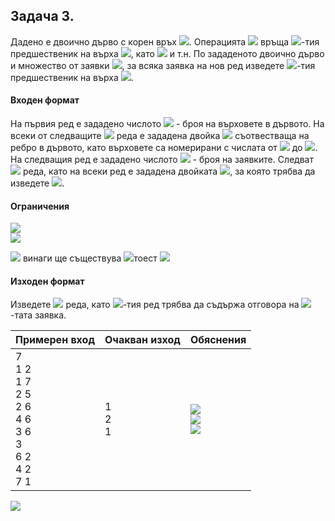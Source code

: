 ## Задача 3.

Дадено е двоично дърво с корен връх <img src="https://latex.codecogs.com/svg.latex?\Large&space;1">. Операцията <img src="https://latex.codecogs.com/svg.latex?\Large&space;pred(i,k)"> връща <img src="https://latex.codecogs.com/svg.latex?\Large&space;k">-тия предшественик на върха <img src="https://latex.codecogs.com/svg.latex?\Large&space;i">, като <img src="https://latex.codecogs.com/svg.latex?\Large&space;pred(i,0)=i,{\;}pred(i,1)=parent(i),{\;}pred(i,2)=parent(parent(i))"> и т.н. По зададеното двоично дърво и множество от заявки <img src="https://latex.codecogs.com/svg.latex?\Large&space;pred(i,k)">, за всяка заявка на нов ред изведете <img src="https://latex.codecogs.com/svg.latex?\Large&space;k">-тия предшественик на върха <img src="https://latex.codecogs.com/svg.latex?\Large&space;i">.

#### Входен формат

На първия ред е зададено числото <img src="https://latex.codecogs.com/svg.latex?\Large&space;N"> - броя на върховете в дървото. На всеки от следващите <img src="https://latex.codecogs.com/svg.latex?\Large&space;N-1"> реда е зададена двойка <img src="https://latex.codecogs.com/svg.latex?\Large&space;x_j,y_j"> съотвестваща на ребро в дървото, като върховете са номерирани с числата от <img src="https://latex.codecogs.com/svg.latex?\Large&space;1"> до <img src="https://latex.codecogs.com/svg.latex?\Large&space;N">. На следващия ред е зададено числото <img src="https://latex.codecogs.com/svg.latex?\Large&space;Q"> - броя на заявките. Следват <img src="https://latex.codecogs.com/svg.latex?\Large&space;Q"> реда, като на всеки ред е зададена двойката <img src="https://latex.codecogs.com/svg.latex?\Large&space;i{\;}k">, за която трябва да изведете <img src="https://latex.codecogs.com/svg.latex?\Large&space;pred(i,k)">.

#### Ограничения

<img src="https://latex.codecogs.com/svg.latex?\Large&space;1\le{N}\le{500000}"><br>
<img src="https://latex.codecogs.com/svg.latex?\Large&space;1\le{Q}\le{500000}"><br>

<img src="https://latex.codecogs.com/svg.latex?\Large&space;pred(i,k)"> винаги ще съществува <img src="https://latex.codecogs.com/svg.latex?\Large&space;\big(">тоест <img src="https://latex.codecogs.com/svg.latex?\Large&space;k\le{depth(i)}\big)">

#### Изходен формат

Изведете <img src="https://latex.codecogs.com/svg.latex?\Large&space;Q"> реда, като <img src="https://latex.codecogs.com/svg.latex?\Large&space;i">-тия ред трябва да съдържа отговора на <img src="https://latex.codecogs.com/svg.latex?\Large&space;i">-тата заявка.

Примерен вход|Очакван изход|Обяснения
-|-|-
7<br>1 2<br>1 7<br>2 5<br>2 6<br>4 6<br>3 6<br>3<br>6 2<br>4 2<br>7 1|1<br>2<br>1|<img src="https://latex.codecogs.com/svg.latex?\Large&space;pred(6,2)=parent(parent(6))=parent(2)=1"><br><img src="https://latex.codecogs.com/svg.latex?\Large&space;pred(4,2)=parent(parent(4))=parent(6)=2"><br><img src="https://latex.codecogs.com/svg.latex?\Large&space;pred(7,1)=parent(7)=1">

![](https://github.com/andy489/Data_Structures_and_Algorithms_CPP/blob/master/assets/Binary%20Tree%20Pred%2001.png)
